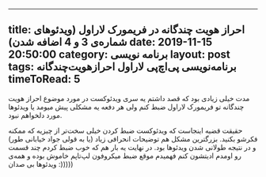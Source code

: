 
---
title: احراز هویت چندگانه در فریمورک لاراول (ویدئوهای شماره‌ی 3 و 4 اضافه شدن)
date: 2019-11-15 20:50:00
category: برنامه نویسی
layout: post
tags: برنامه‌نویسی پی‌اچ‌پی لاراول احرازهویت‌چندگانه
timeToRead: 5
---

مدت خیلی زیادی بود که قصد داشتم یه سری ویدئوکست در مورد موضوع احراز هویت چندگانه تو فریمورک لاراول ضبط کنم ولی هر دفعه یه مشکلی پیش میومد یا ویدئوها مورد دلخواهم نبود.

حقیقت قضیه اینجاست که ویدئوکست ضبط کردن خیلی سخت‌تر از چیزیه که ممکنه فکرشو بکنید. بزرگترین مشکل هم توضیحات انحرافی زیاد (یا به قولی جواد خیابانی طور) و در نتیجه طولانی شدن ویدئوها بود. در نهایت یه بار هم که خوب ضبط کردم چند قسمت رو اومدم ادیتشون کنم فهمیدم موقع ضبط میکروفون لپ‌تاپم خاموش بوده و همه‌ی ویدئوها بی صدان :)))))


